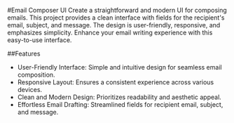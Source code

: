 #Email Composer UI
Create a straightforward and modern UI for composing emails. This project provides a clean interface with fields for the recipient's email, subject, and message. The design is user-friendly, responsive, and emphasizes simplicity. Enhance your email writing experience with this easy-to-use interface.

##Features
- User-Friendly Interface: Simple and intuitive design for seamless email composition.
- Responsive Layout: Ensures a consistent experience across various devices.
- Clean and Modern Design: Prioritizes readability and aesthetic appeal.
- Effortless Email Drafting: Streamlined fields for recipient email, subject, and message.
